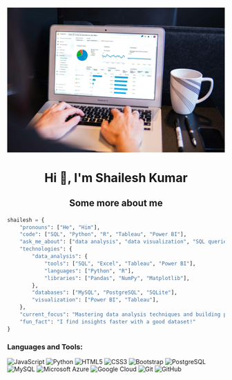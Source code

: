 ![logo](https://github.com/SShailesh-Dev/SShailesh-Dev/blob/main/data-science.jpg)
<h1 align="center">Hi 👋, I'm Shailesh Kumar</h1>

<h2 align="center">Some more about me</h2>

```python
shailesh = {
    "pronouns": ["He", "Him"],
    "code": ["SQL", "Python", "R", "Tableau", "Power BI"],
    "ask_me_about": ["data analysis", "data visualization", "SQL queries", "Python for data"],
    "technologies": {
        "data_analysis": {
            "tools": ["SQL", "Excel", "Tableau", "Power BI"],
            "languages": ["Python", "R"],
            "libraries": ["Pandas", "NumPy", "Matplotlib"],
        },
        "databases": ["MySQL", "PostgreSQL", "SQLite"],
        "visualization": ["Power BI", "Tableau"],
    },
    "current_focus": "Mastering data analysis techniques and building projects",
    "fun_fact": "I find insights faster with a good dataset!"
}
```

<h3 align="left">Languages and Tools:</h3>

![JavaScript](https://img.shields.io/badge/-JavaScript-black?style=flat-square&logo=javascript)
![Python](https://img.shields.io/badge/-Python-black?style=flat-square&logo=Python)
![HTML5](https://img.shields.io/badge/-HTML5-E34F26?style=flat-square&logo=html5&logoColor=white)
![CSS3](https://img.shields.io/badge/-CSS3-1572B6?style=flat-square&logo=css3)
![Bootstrap](https://img.shields.io/badge/-Bootstrap-563D7C?style=flat-square&logo=bootstrap)
![PostgreSQL](https://img.shields.io/badge/-PostgreSQL-336791?style=flat-square&logo=postgresql)
![MySQL](https://img.shields.io/badge/-MySQL-black?style=flat-square&logo=mysql)
![Microsoft Azure](https://img.shields.io/badge/Microsoft%20Azure-232F7E?style=flat-square&logo=microsoft-azure)
![Google Cloud](https://img.shields.io/badge/Google%20Cloud-black?style=flat-square&logo=google-cloud)
![Git](https://img.shields.io/badge/-Git-black?style=flat-square&logo=git)
![GitHub](https://img.shields.io/badge/-GitHub-181717?style=flat-square&logo=github)




